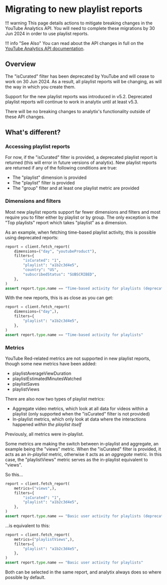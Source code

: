 # Migrating to new playlist reports

!!! warning
    This page details actions to mitigate breaking changes in the YouTube Analytics API.
    You will need to complete these migrations by 30 Jun 2024 in order to use playlist reports.

!!! info "See Also"
    You can read about the API changes in full on the [YouTube Analytics API documentation](https://developers.google.com/youtube/analytics/revision_history#january-19,-2024).

## Overview

The "isCurated" filter has been deprecated by YouTube and will cease to work on 30 Jun 2024.
As a result, all playlist reports will be changing, as will the way in which you create them.

Support for the new playlist reports was introduced in v5.2.
Deprecated playlist reports will continue to work in analytix until at least v5.3.

There will be no breaking changes to analytix's functionality outside of these API changes.

## What's different?

### Accessing playlist reports

For now, if the "isCurated" filter is provided, a deprecated playlist report is returned (this will error in future versions of analytix).
New playlist reports are returned if any of the following conditions are true:

* The "playlist" dimension is provided
* The "playlist" filter is provided
* The "group" filter and at least one playlist metric are provided

### Dimensions and filters

Most new playlist reports support far fewer dimensions and filters and most require you to filter either by playlist or by group.
The only exception is the "Top playlists" report which takes "playlist" as a dimension.

As an example, when fetching time-based playlist activity, this is possible using deprecated reports:

```py
report = client.fetch_report(
    dimensions=("day", "youtubeProduct"),
    filters={
        "isCurated": "1",
        "playlist": "a1b2c3d4e5",
        "country": "US",
        "subscribedStatus": "SUBSCRIBED",
    },
)
assert report.type.name == "Time-based activity for playlists (deprecated)"
```

With the new reports, this is as close as you can get:

```py
report = client.fetch_report(
    dimensions=("day",),
    filters={
        "playlist": "a1b2c3d4e5",
    },
)
assert report.type.name == "Time-based activity for playlists"
```

### Metrics

YouTube Red-related metrics are not supported in new playlist reports, though some new metrics have been added:

* playlistAverageViewDuration
* playlistEstimatedMinutesWatched
* playlistSaves
* playlistViews

There are also now two types of playlist metrics:

* Aggregate video metrics, which look at all data for videos within a playlist (only supported when the "isCurated" filter is not provided)
* In-playlist metrics, which only look at data where the interactions happened *within the playlist itself*

Previously, all metrics were in-playlist.

Some metrics are making the switch between in-playlist and aggregate, an example being the "views" metric.
When the "isCurated" filter is provided, it acts as an *in-playlist* metric, otherwise it acts as an *aggregate* metric.
In this case, the "playlistViews" metric serves as the in-playlist equivalent to "views".

So this...

```py
report = client.fetch_report(
    metrics=("views",),
    filters={
        "isCurated": "1",
        "playlist": "a1b2c3d4e5",
    },
)
assert report.type.name == "Basic user activity for playlists (deprecated)"
```

...is equivalent to this:

```py
report = client.fetch_report(
    metrics=("playlistViews",),
    filters={
        "playlist": "a1b2c3d4e5",
    },
)
assert report.type.name == "Basic user activity for playlists"
```

Both can be selected in the same report, and analytix always does so where possible by default.
